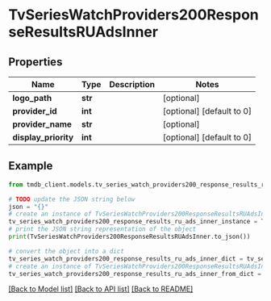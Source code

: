 # TvSeriesWatchProviders200ResponseResultsRUAdsInner


## Properties

Name | Type | Description | Notes
------------ | ------------- | ------------- | -------------
**logo_path** | **str** |  | [optional] 
**provider_id** | **int** |  | [optional] [default to 0]
**provider_name** | **str** |  | [optional] 
**display_priority** | **int** |  | [optional] [default to 0]

## Example

```python
from tmdb_client.models.tv_series_watch_providers200_response_results_ru_ads_inner import TvSeriesWatchProviders200ResponseResultsRUAdsInner

# TODO update the JSON string below
json = "{}"
# create an instance of TvSeriesWatchProviders200ResponseResultsRUAdsInner from a JSON string
tv_series_watch_providers200_response_results_ru_ads_inner_instance = TvSeriesWatchProviders200ResponseResultsRUAdsInner.from_json(json)
# print the JSON string representation of the object
print(TvSeriesWatchProviders200ResponseResultsRUAdsInner.to_json())

# convert the object into a dict
tv_series_watch_providers200_response_results_ru_ads_inner_dict = tv_series_watch_providers200_response_results_ru_ads_inner_instance.to_dict()
# create an instance of TvSeriesWatchProviders200ResponseResultsRUAdsInner from a dict
tv_series_watch_providers200_response_results_ru_ads_inner_from_dict = TvSeriesWatchProviders200ResponseResultsRUAdsInner.from_dict(tv_series_watch_providers200_response_results_ru_ads_inner_dict)
```
[[Back to Model list]](../README.md#documentation-for-models) [[Back to API list]](../README.md#documentation-for-api-endpoints) [[Back to README]](../README.md)


